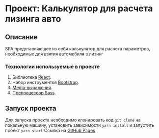 # Проект: Калькулятор для расчета лизинга авто

## Описание
SPA представляющее из себя калькулятор для расчета параметров, необходимых  для взятия автомобиля в лизинг

### Технологии используемые в проекте
1. Библиотека [React](https://ru.reactjs.org/).
2. Набор инструментов [Bootstrap](https://bootstrap-4.ru/).
3. [Media-выражения](https://developer.mozilla.org/ru/docs/Web/CSS/Media_Queries/Using_media_queries).
4. [Препроцессор Sass](https://sass-scss.ru/guide/).


## Запуск проекта
Для запуска проекта необходимо клонировать код `git clone` на локальную машину, установить зависимости `yarn install` и запустить проект `yarn start`
Ссылка на [GitHub Pages](https://igor-yakovlev.github.io/oxem/)


